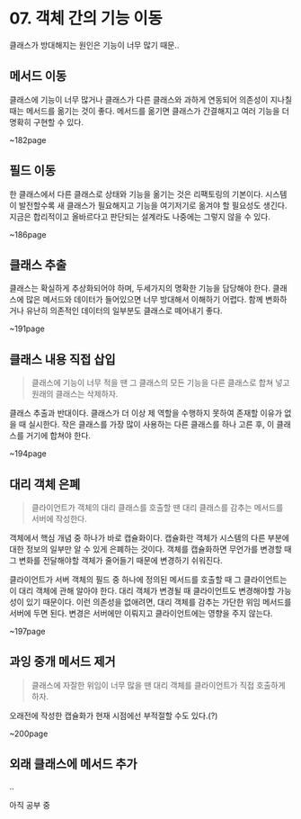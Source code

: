 # 07. 객체 간의 기능 이동

클래스가 방대해지는 원인은 기능이 너무 많기 때문..

## 메서드 이동

클래스에 기능이 너무 많거나 클래스가 다른 클래스와 과하게 연동되어 의존성이 지나칠 때는 메서드를 옮기는 것이 좋다. 
메서드를 옮기면 클래스가 간결해지고 여러 기능을 더 명확히 구현할 수 있다. 

~182page


## 필드 이동

한 클래스에서 다른 클래스로 상태와 기능을 옮기는 것은 리팩토링의 기본이다. 시스템이 발전할수록 새 클래스가 필요해지고 기능을 여기저기로 옮겨야 할 필요성도 생긴다.
지금은 합리적이고 올바르다고 판단되는 설계라도 나중에는 그렇지 않을 수 있다.

~186page


## 클래스 추출

클래스는 확실하게 추상화되어야 하며, 두세가지의 명확한 기능을 담당해야 한다.
클래스에 많은 메서드와 데이터가 들어있으면 너무 방대해서 이해하기 어렵다. 
함께 변화하거나 유난히 의존적인 데이터의 일부분도 클래스로 떼어내기 좋다. 

~191page


## 클래스 내용 직접 삽입

> 클래스에 기능이 너무 적을 땐 그 클래스의 모든 기능을 다른 클래스로 합쳐 넣고 원래의 클래스는 삭제하자.

클래스 추출과 반대이다. 클래스가 더 이상 제 역할을 수행하지 못하여 존재할 이유가 없을 때 실시한다.
작은 클래스를 가장 많이 사용하는 다른 클래스를 하나 고른 후, 이 클래스를 거기에 합쳐야 한다. 

~194page


## 대리 객체 은폐

> 클라이언트가 객체의 대리 클래스를 호출할 땐 대리 클래스를 감추는 메서드를 서버에 작성한다.

객체에서 핵심 개념 중 하나가 바로 캡슐화이다. 캡슐화란 객체가 시스템의 다른 부분에 대한 정보의 일부만 알 수 있게 은폐하는 것이다.
객체를 캡슐화하면 무언가를 변경할 때 그 변화를 전달해야할 객체가 줄어들기 때문에 변경하기 쉬워진다.

클라이언트가 서버 객체의 필드 중 하나에 정의된 메서드를 호출할 때 그 클라이언트는 이 대리 객체에 관해 알아야 한다. 
대리 객체가 변경될 때 클라이언트도 변경해야할 가능성이 있기 때문이다. 이런 의존성을 없애려면, 대리 객체를 감추는 가단한 위임 메서드를 서버에 두면 된다.
변경은 서버에만 이뤄지고 클라이언트에는 영향을 주지 않는다.

~197page


## 과잉 중개 메서드 제거

> 클래스에 자잘한 위임이 너무 많을 땐 대리 객체를 클라이언트가 직접 호출하게 하자.

오래전에 작성한 캡슐화가 현재 시점에선 부적절할 수도 있다.(?)

~200page


## 외래 클래스에 메서드 추가

..

아직 공부 중
